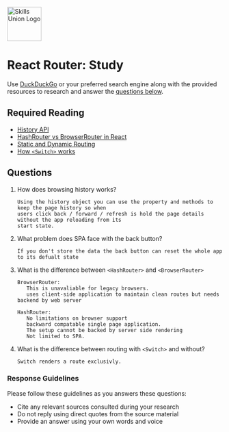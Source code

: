 [<img src="assets/images/su-logo.png" alt="Skills Union Logo" height="80px" />](https://www.skillsunion.com/)

# React Router: Study

Use [DuckDuckGo](https://duckduckgo.com/) or your preferred search engine along with the provided resources to research and answer the [questions below](#questions).

## Required Reading

- [History API](https://medium.com/young-coder/a-simple-introduction-to-the-history-api-in-javascript-85b879d3d87e)
- [HashRouter vs BrowserRouter in React](https://stackoverflow.com/questions/51974369/what-is-the-difference-between-hashrouter-and-browserrouter-in-react)
- [Static and Dynamic Routing](https://blog.bitsrc.io/dynamic-vs-static-routing-in-react-49730baaf3e9)
- [How `<Switch>` works](https://reactrouter.com/web/api/Switch)

## Questions

1. How does browsing history works?

   ```
   Using the history object you can use the property and methods to keep the page history so when 
   users click back / forward / refresh is hold the page details without the app reloading from its
   start state. 
   ```

1. What problem does SPA face with the back button?

   ```
   If you don't store the data the back button can reset the whole app to its defualt state
   ```

1. What is the difference between `<HashRouter>` and `<BrowserRouter>`

   ```
   BrowserRouter:
      This is unavaliable for legacy browsers. 
      uses client-side application to maintain clean routes but needs backend by web server
   
   HashRouter: 
      No limitations on browser support
      backward compatable single page application. 
      The setup cannot be backed by server side rendering
      Not limited to SPA. 
   ```

1. What is the difference between routing with `<Switch>` and without?

   ```
   Switch renders a route exclusivly. 
   ```

### Response Guidelines

Please follow these guidelines as you answers these questions:

- Cite any relevant sources consulted during your research
- Do not reply using direct quotes from the source material
- Provide an answer using your own words and voice
